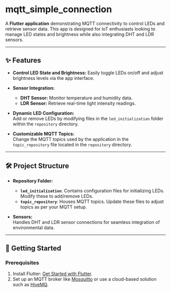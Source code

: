 # mqtt_simple_connection

A **Flutter application** demonstrating MQTT connectivity to control LEDs and retrieve sensor data. This app is designed for IoT enthusiasts looking to manage LED states and brightness while also integrating DHT and LDR sensors.

---

## ✨ **Features**
- **Control LED State and Brightness:**
  Easily toggle LEDs on/off and adjust brightness levels via the app interface.

- **Sensor Integration:**  
  - **DHT Sensor:** Monitor temperature and humidity data.  
  - **LDR Sensor:** Retrieve real-time light intensity readings.
  
- **Dynamic LED Configuration:**  
  Add or remove LEDs by modifying files in the `led_initialization` folder within the `repository` directory.  

- **Customizable MQTT Topics:**  
  Change the MQTT topics used by the application in the `topic_repository` file located in the `repository` directory.  

---

## 🛠️ **Project Structure**  
- **Repository Folder:**  
  - **`led_initialization`**: Contains configuration files for initializing LEDs. Modify these to add/remove LEDs.  
  - **`topic_repository`**: Houses MQTT topics. Update these files to adjust topics as per your MQTT setup.  

- **Sensors:**  
  Handles DHT and LDR sensor connections for seamless integration of environmental data.  

---

## 🚀 **Getting Started**

### Prerequisites  
1. Install Flutter: [Get Started with Flutter](https://docs.flutter.dev/get-started/install).  
2. Set up an MQTT broker like [Mosquitto](https://mosquitto.org/) or use a cloud-based solution such as [HiveMQ](https://www.hivemq.com/).  
